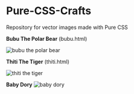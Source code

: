 # Pure-CSS-Crafts
Repository for vector images made with Pure CSS

**Bubu The Polar Bear** (bubu.html)

![bubu the polar bear](http://i.imgur.com/aAj4u7m.png)

**Thiti The Tiger** (thiti.html)

![thiti the tiger](http://i.imgur.com/nhzzzUm.png)

**Baby Dory**
![baby dory](http://i.imgur.com/4fAROLh.png)